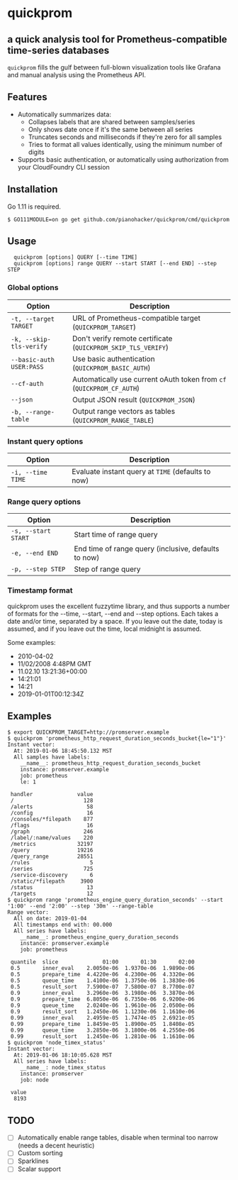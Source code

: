 # quickprom
## a quick analysis tool for Prometheus-compatible time-series databases

`quickprom` fills the gulf between full-blown visualization tools like Grafana and manual analysis
using the Prometheus API.

## Features

- Automatically summarizes data:
	- Collapses labels that are shared between samples/series
	- Only shows date once if it's the same between all series
	- Truncates seconds and milliseconds if they're zero for all samples
	- Tries to format all values identically, using the minimum number of digits
- Supports basic authentication, or automatically using authorization from your CloudFoundry CLI session

## Installation
Go 1.11 is required.

```console
$ GO111MODULE=on go get github.com/pianohacker/quickprom/cmd/quickprom
```

## Usage
```
  quickprom [options] QUERY [--time TIME]
  quickprom [options] range QUERY --start START [--end END] --step STEP
```

### Global options
| Option | Description |
| ------ | ----------- |
| `-t, --target TARGET` | URL of Prometheus-compatible target (`QUICKPROM_TARGET`) |
| `-k, --skip-tls-verify` | Don't verify remote certificate (`QUICKPROM_SKIP_TLS_VERIFY`)  |
| `--basic-auth USER:PASS` | Use basic authentication (`QUICKPROM_BASIC_AUTH`) |
| `--cf-auth` | Automatically use current oAuth token from `cf` (`QUICKPROM_CF_AUTH`)  |
| `--json` | Output JSON result (`QUICKPROM_JSON`) |
| `-b, --range-table` | Output range vectors as tables (`QUICKPROM_RANGE_TABLE`) |

### Instant query options
| Option | Description |
| ------ | ----------- |
| `-i, --time TIME` | Evaluate instant query at `TIME` (defaults to now) |

### Range query options
| Option | Description |
| ------ | ----------- |
| `-s, --start START` | Start time of range query |
| `-e, --end END` | End time of range query (inclusive, defaults to now) |
| `-p, --step STEP` | Step of range query |

### Timestamp format
quickprom uses the excellent fuzzytime library, and thus supports a number of
formats for the --time, --start, --end and --step options. Each takes a date
and/or time, separated by a space. If you leave out the date, today is
assumed, and if you leave out the time, local midnight is assumed.

Some examples:
  - 2010-04-02
  - 11/02/2008 4:48PM GMT
  - 11.02.10 13:21:36+00:00
  - 14:21:01
  - 14:21
  - 2019-01-01T00:12:34Z

## Examples

```console
$ export QUICKPROM_TARGET=http://promserver.example
$ quickprom 'prometheus_http_request_duration_seconds_bucket{le="1"}'
Instant vector:
  At: 2019-01-06 18:45:50.132 MST
  All samples have labels:
    __name__: prometheus_http_request_duration_seconds_bucket
    instance: promserver.example
    job: prometheus
    le: 1

 handler              value
 /                      128 
 /alerts                 58 
 /config                 16 
 /consoles/*filepath    877 
 /flags                  16 
 /graph                 246 
 /label/:name/values    220 
 /metrics             32197 
 /query               19216 
 /query_range         28551 
 /rules                   5 
 /series                725 
 /service-discovery       6 
 /static/*filepath     3900 
 /status                 13 
 /targets                12
$ quickprom range 'prometheus_engine_query_duration_seconds' --start '1:00' --end '2:00' --step '30m' --range-table
Range vector:
  All on date: 2019-01-04
  All timestamps end with: 00.000
  All series have labels:
    __name__: prometheus_engine_query_duration_seconds
    instance: promserver.example
    job: prometheus

 quantile  slice              01:00       01:30       02:00 
 0.5       inner_eval    2.0050e-06  1.9370e-06  1.9890e-06 
 0.5       prepare_time  4.4220e-06  4.2300e-06  4.3320e-06 
 0.5       queue_time    1.4100e-06  1.3750e-06  1.3830e-06 
 0.5       result_sort   7.5900e-07  7.5800e-07  8.7700e-07 
 0.9       inner_eval    3.2960e-06  3.1980e-06  3.3870e-06 
 0.9       prepare_time  6.8050e-06  6.7350e-06  6.9200e-06 
 0.9       queue_time    2.0240e-06  1.9610e-06  2.0500e-06 
 0.9       result_sort   1.2450e-06  1.1230e-06  1.1610e-06 
 0.99      inner_eval    2.4959e-05  1.7474e-05  2.6921e-05 
 0.99      prepare_time  1.8459e-05  1.8900e-05  1.8408e-05 
 0.99      queue_time    3.2850e-06  3.1800e-06  4.2550e-06 
 0.99      result_sort   1.2450e-06  1.2810e-06  1.1610e-06
$ quickprom 'node_timex_status'
Instant vector:
  At: 2019-01-06 18:10:05.628 MST
  All series have labels:
    __name__: node_timex_status
    instance: promserver
    job: node

 value
  8193
```

## TODO

- [ ] Automatically enable range tables, disable when terminal too narrow (needs a decent heuristic)
- [ ] Custom sorting
- [ ] Sparklines
- [ ] Scalar support
